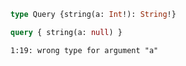 ```graphql
type Query {string(a: Int!): String!}
```

```graphql
query { string(a: null) }
```

```
1:19: wrong type for argument "a"
```